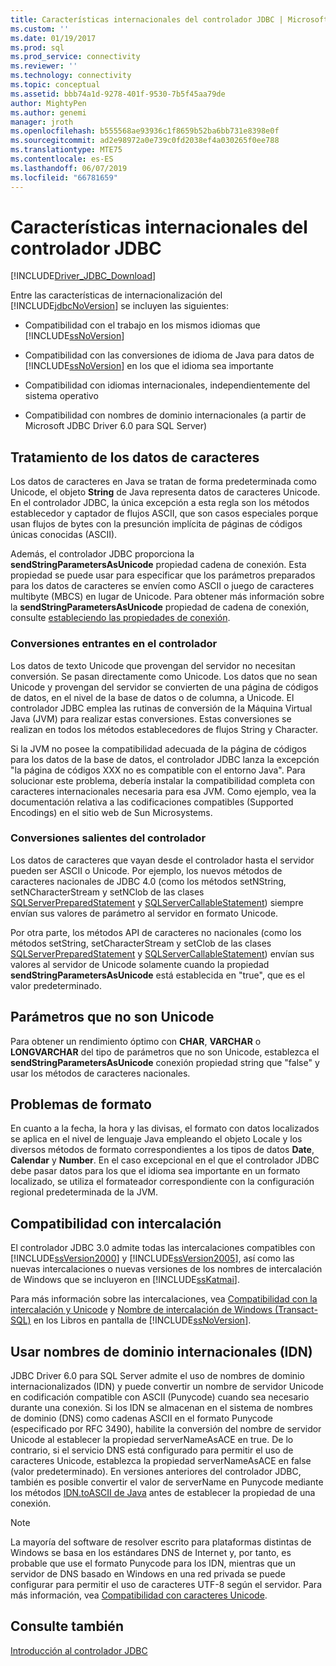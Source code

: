 ```yaml
---
title: Características internacionales del controlador JDBC | Microsoft Docs
ms.custom: ''
ms.date: 01/19/2017
ms.prod: sql
ms.prod_service: connectivity
ms.reviewer: ''
ms.technology: connectivity
ms.topic: conceptual
ms.assetid: bbb74a1d-9278-401f-9530-7b5f45aa79de
author: MightyPen
ms.author: genemi
manager: jroth
ms.openlocfilehash: b555568ae93936c1f8659b52ba6bb731e8398e0f
ms.sourcegitcommit: ad2e98972a0e739c0fd2038ef4a030265f0ee788
ms.translationtype: MTE75
ms.contentlocale: es-ES
ms.lasthandoff: 06/07/2019
ms.locfileid: "66781659"
---
```

# <a name="international-features-of-the-jdbc-driver"></a>Características internacionales del controlador JDBC
[!INCLUDE[Driver_JDBC_Download](../../includes/driver_jdbc_download.md)]

  Entre las características de internacionalización del [!INCLUDE[jdbcNoVersion](../../includes/jdbcnoversion_md.md)] se incluyen las siguientes:  
  
-   Compatibilidad con el trabajo en los mismos idiomas que [!INCLUDE[ssNoVersion](../../includes/ssnoversion-md.md)]  
  
-   Compatibilidad con las conversiones de idioma de Java para datos de [!INCLUDE[ssNoVersion](../../includes/ssnoversion-md.md)] en los que el idioma sea importante  
  
-   Compatibilidad con idiomas internacionales, independientemente del sistema operativo  
  
-   Compatibilidad con nombres de dominio internacionales (a partir de Microsoft JDBC Driver 6.0 para SQL Server)  
  
## <a name="handling-of-character-data"></a>Tratamiento de los datos de caracteres  
 Los datos de caracteres en Java se tratan de forma predeterminada como Unicode, el objeto **String** de Java representa datos de caracteres Unicode. En el controlador JDBC, la única excepción a esta regla son los métodos establecedor y captador de flujos ASCII, que son casos especiales porque usan flujos de bytes con la presunción implícita de páginas de códigos únicas conocidas (ASCII).  
  
 Además, el controlador JDBC proporciona la **sendStringParametersAsUnicode** propiedad cadena de conexión. Esta propiedad se puede usar para especificar que los parámetros preparados para los datos de caracteres se envíen como ASCII o juego de caracteres multibyte (MBCS) en lugar de Unicode. Para obtener más información sobre la **sendStringParametersAsUnicode** propiedad de cadena de conexión, consulte [estableciendo las propiedades de conexión](../../connect/jdbc/setting-the-connection-properties.md).  
  
### <a name="driver-incoming-conversions"></a>Conversiones entrantes en el controlador  
 Los datos de texto Unicode que provengan del servidor no necesitan conversión. Se pasan directamente como Unicode. Los datos que no sean Unicode y provengan del servidor se convierten de una página de códigos de datos, en el nivel de la base de datos o de columna, a Unicode. El controlador JDBC emplea las rutinas de conversión de la Máquina Virtual Java (JVM) para realizar estas conversiones. Estas conversiones se realizan en todos los métodos establecedores de flujos String y Character.  
  
 Si la JVM no posee la compatibilidad adecuada de la página de códigos para los datos de la base de datos, el controlador JDBC lanza la excepción "la página de códigos XXX no es compatible con el entorno Java". Para solucionar este problema, debería instalar la compatibilidad completa con caracteres internacionales necesaria para esa JVM. Como ejemplo, vea la documentación relativa a las codificaciones compatibles (Supported Encodings) en el sitio web de Sun Microsystems.  
  
### <a name="driver-outgoing-conversions"></a>Conversiones salientes del controlador  
 Los datos de caracteres que vayan desde el controlador hasta el servidor pueden ser ASCII o Unicode. Por ejemplo, los nuevos métodos de caracteres nacionales de JDBC 4.0 (como los métodos setNString, setNCharacterStream y setNClob de las clases [SQLServerPreparedStatement](../../connect/jdbc/reference/sqlserverpreparedstatement-class.md) y [SQLServerCallableStatement](../../connect/jdbc/reference/sqlservercallablestatement-class.md)) siempre envían sus valores de parámetro al servidor en formato Unicode.  
  
 Por otra parte, los métodos API de caracteres no nacionales (como los métodos setString, setCharacterStream y setClob de las clases [SQLServerPreparedStatement](../../connect/jdbc/reference/sqlserverpreparedstatement-class.md) y [SQLServerCallableStatement](../../connect/jdbc/reference/sqlservercallablestatement-class.md)) envían sus valores al servidor de Unicode solamente cuando la propiedad **sendStringParametersAsUnicode** está establecida en "true", que es el valor predeterminado.  
  
## <a name="non-unicode-parameters"></a>Parámetros que no son Unicode  
 Para obtener un rendimiento óptimo con **CHAR**, **VARCHAR** o **LONGVARCHAR** del tipo de parámetros que no son Unicode, establezca el **sendStringParametersAsUnicode** conexión propiedad string que "false" y usar los métodos de caracteres nacionales.  
  
## <a name="formatting-issues"></a>Problemas de formato  
 En cuanto a la fecha, la hora y las divisas, el formato con datos localizados se aplica en el nivel de lenguaje Java empleando el objeto Locale y los diversos métodos de formato correspondientes a los tipos de datos **Date**, **Calendar** y **Number**. En el caso excepcional en el que el controlador JDBC debe pasar datos para los que el idioma sea importante en un formato localizado, se utiliza el formateador correspondiente con la configuración regional predeterminada de la JVM.  
  
## <a name="collation-support"></a>Compatibilidad con intercalación  
 El controlador JDBC 3.0 admite todas las intercalaciones compatibles con [!INCLUDE[ssVersion2000](../../includes/ssversion2000-md.md)] y [!INCLUDE[ssVersion2005](../../includes/ssversion2005-md.md)], así como las nuevas intercalaciones o nuevas versiones de los nombres de intercalación de Windows que se incluyeron en [!INCLUDE[ssKatmai](../../includes/sskatmai_md.md)].  
  
 Para más información sobre las intercalaciones, vea [Compatibilidad con la intercalación y Unicode](https://go.microsoft.com/fwlink/?LinkId=131366) y [Nombre de intercalación de Windows (Transact-SQL)](https://go.microsoft.com/fwlink/?LinkId=131367) en los Libros en pantalla de [!INCLUDE[ssNoVersion](../../includes/ssnoversion-md.md)].  
  
## <a name="using-international-domain-names-idn"></a>Usar nombres de dominio internacionales (IDN)  
 JDBC Driver 6.0 para SQL Server admite el uso de nombres de dominio internacionalizados (IDN) y puede convertir un nombre de servidor Unicode en codificación compatible con ASCII (Punycode) cuando sea necesario durante una conexión.  Si los IDN se almacenan en el sistema de nombres de dominio (DNS) como cadenas ASCII en el formato Punycode (especificado por RFC 3490), habilite la conversión del nombre de servidor Unicode al establecer la propiedad serverNameAsACE en true.  De lo contrario, si el servicio DNS está configurado para permitir el uso de caracteres Unicode, establezca la propiedad serverNameAsACE en false (valor predeterminado).  En versiones anteriores del controlador JDBC, también es posible convertir el valor de serverName en Punycode mediante los métodos [IDN.toASCII de Java](https://docs.oracle.com/javase/8/docs/api/java/net/IDN.html) antes de establecer la propiedad de una conexión.  
  
> [!NOTE]  
>  La mayoría del software de resolver escrito para plataformas distintas de Windows se basa en los estándares DNS de Internet y, por tanto, es probable que use el formato Punycode para los IDN, mientras que un servidor de DNS basado en Windows en una red privada se puede configurar para permitir el uso de caracteres UTF-8 según el servidor.  Para más información, vea [Compatibilidad con caracteres Unicode](https://technet.microsoft.com/library/cc738403(v=ws.10).aspx).  
  
## <a name="see-also"></a>Consulte también  
 [Introducción al controlador JDBC](../../connect/jdbc/overview-of-the-jdbc-driver.md)  
  
  
